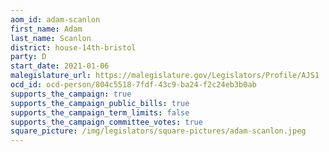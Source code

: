 ```yaml
---
aom_id: adam-scanlon
first_name: Adam
last_name: Scanlon
district: house-14th-bristol
party: D
start_date: 2021-01-06
malegislature_url: https://malegislature.gov/Legislators/Profile/AJS1
ocd_id: ocd-person/804c5518-7fdf-43c9-ba24-f2c24eb3b0ab
supports_the_campaign: true
supports_the_campaign_public_bills: true
supports_the_campaign_term_limits: false
supports_the_campaign_committee_votes: true
square_picture: /img/legislators/square-pictures/adam-scanlon.jpeg
---
```

